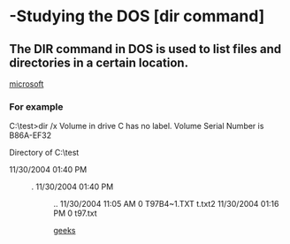 # -Studying the DOS   [dir command]
## The DIR command in DOS is used to list files and directories in a certain location.

[microsoft](https://learn.microsoft.com/en-us/windows-server/administration/windows-commands/dir)

### For example
C:\test>dir /x
Volume in drive C has no label.
Volume Serial Number is B86A-EF32

Directory of C:\test

11/30/2004  01:40 PM <DIR>  .
11/30/2004  01:40 PM <DIR> ..
11/30/2004  11:05 AM 0 T97B4~1.TXT t.txt2
11/30/2004  01:16 PM 0 t97.txt

[geeks]( https://www.geeksforgeeks.org/cmd-dir-command/)

